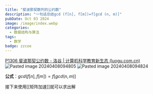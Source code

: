 ```yaml
---
title: "斐波那契数列的公约数"
description: "一句话总结gcd (f[n], f[m])=f[gcd (n, m)]"
pubDate: Oct 03 2024
image: /image/index.webp
categories:
  - 数据结构与算法
tags:
  - 数学
badge: zzcoe
---
```



[P1306 斐波那契公约数 - 洛谷 | 计算机科学教育新生态 (luogu.com.cn)](https://www.luogu.com.cn/problem/P1306)
![Pasted image 20240408094805](https://zzoce.obs.cn-north-4.myhuaweicloud.com/img/Pasted%20image%2020240408094805.png)
![Pasted image 20240408094824](https://zzoce.obs.cn-north-4.myhuaweicloud.com/img/Pasted%20image%2020240408094824.png)

**公式**：$gcd(f[n],f[m])=f[gcd(n,m)]$

接下来使用[[矩阵加速]]就可以求出解